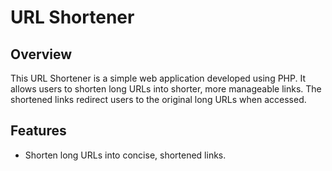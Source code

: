 # URL Shortener

## Overview
This URL Shortener is a simple web application developed using PHP. It allows users to shorten long URLs into shorter, more manageable links. The shortened links redirect users to the original long URLs when accessed.

## Features
- Shorten long URLs into concise, shortened links.
